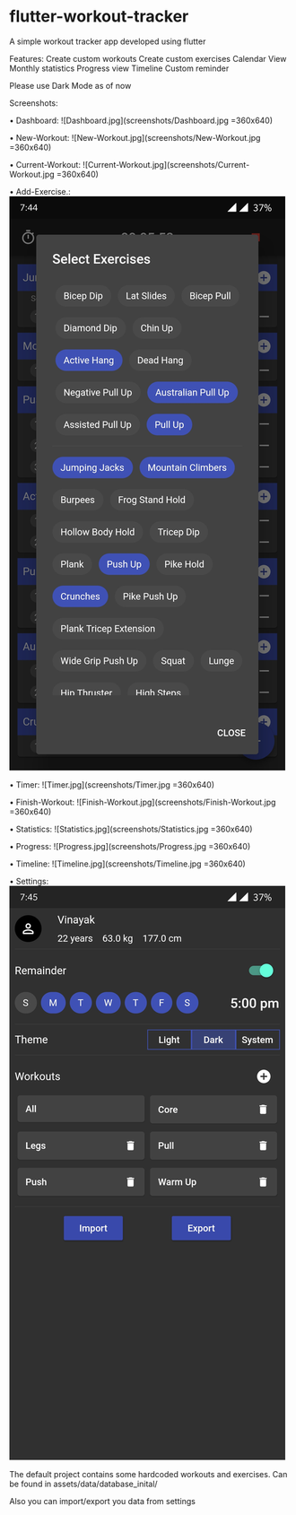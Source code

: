 # flutter-workout-tracker

A simple workout tracker app developed using flutter

Features:
    Create custom workouts
    Create custom exercises
    Calendar View
    Monthly statistics
    Progress view
    Timeline
    Custom reminder

Please use Dark Mode as of now

Screenshots:

• Dashboard:
![Dashboard.jpg](screenshots/Dashboard.jpg =360x640)

• New-Workout:
![New-Workout.jpg](screenshots/New-Workout.jpg =360x640)

• Current-Workout:
![Current-Workout.jpg](screenshots/Current-Workout.jpg =360x640)

• Add-Exercise.:
![Add-Exercise.jpg ](screenshots/Add-Exercise.jpg )

• Timer:
![Timer.jpg](screenshots/Timer.jpg =360x640)

• Finish-Workout:
![Finish-Workout.jpg](screenshots/Finish-Workout.jpg =360x640)

• Statistics:
![Statistics.jpg](screenshots/Statistics.jpg =360x640)

• Progress:
![Progress.jpg](screenshots/Progress.jpg =360x640)

• Timeline:
![Timeline.jpg](screenshots/Timeline.jpg =360x640)

• Settings:
![Settings.jpg](screenshots/Settings.jpg)

The default project contains some hardcoded workouts and exercises. Can be found in assets/data/database_inital/

Also you can import/export you data from settings